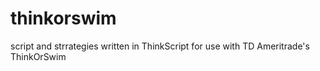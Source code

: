 # thinkorswim
script and strrategies written in ThinkScript for use with TD Ameritrade's ThinkOrSwim
